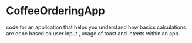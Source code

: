 # CoffeeOrderingApp
code for an application that helps you understand how basics calculations are done based on user input , usage of toast and intents within an app.
